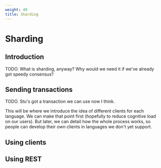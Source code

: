 ```yaml
---
weight: 40
title: Sharding
---
```


# Sharding

## Introduction

TODO. What is sharding, anyway? Why would we need it if we've already got speedy consensus?

## Sending transactions

TODO. Stu's got a transaction we can use now I think.

This will be where we introduce the idea of different clients for each language. We can make that point first (hopefully to reduce cognitive load on our users). But later, we can detail how the whole process works, so people can develop their own clients in languages we don't yet support.

## Using clients

## Using REST
